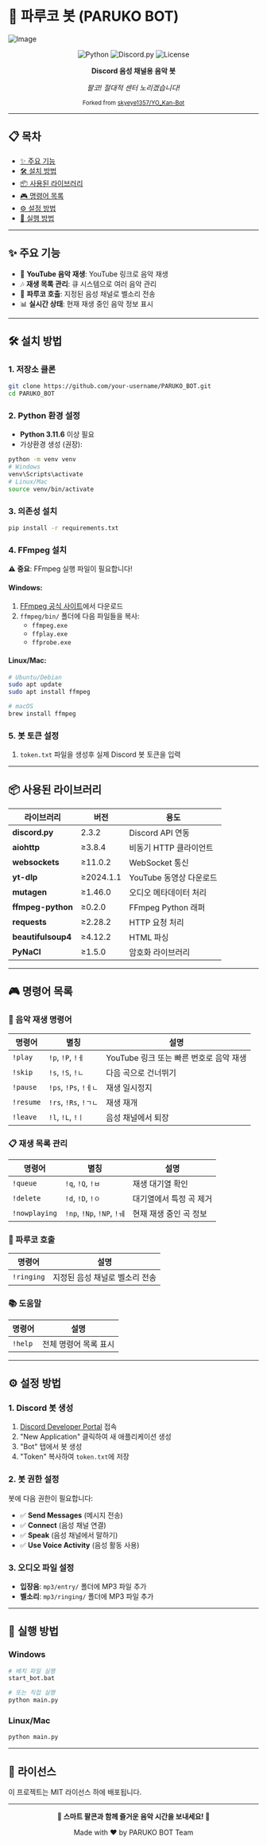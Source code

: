 # 🎵 파루코 봇 (PARUKO BOT)

![Image](https://github.com/user-attachments/assets/39feb63c-aa60-451d-aae9-5449f1e4802b)

<div align="center">

![Python](https://img.shields.io/badge/Python-3.11.6-blue?style=for-the-badge&logo=python&logoColor=white)
![Discord.py](https://img.shields.io/badge/Discord.py-2.3.2-7289da?style=for-the-badge&logo=discord&logoColor=white)
![License](https://img.shields.io/badge/License-MIT-green?style=for-the-badge)

**Discord 음성 채널용 음악 봇**

*팔코! 절대적 센터 노리겠습니다!*

<sub>Forked from [skyeye1357/YO_Kan-Bot](https://github.com/skyeye1357/YO_Kan-Bot)</sub>

</div>

---

## 📋 목차

- [✨ 주요 기능](#-주요-기능)
- [🛠️ 설치 방법](#️-설치-방법)
- [📦 사용된 라이브러리](#-사용된-라이브러리)
- [🎮 명령어 목록](#-명령어-목록)
- [⚙️ 설정 방법](#️-설정-방법)
- [🚀 실행 방법](#-실행-방법)

---

## ✨ 주요 기능

- 🎵 **YouTube 음악 재생**: YouTube 링크로 음악 재생
- 🎶 **재생 목록 관리**: 큐 시스템으로 여러 음악 관리
- 🔔 **파루코 호출**: 지정된 음성 채널로 벨소리 전송
- 📊 **실시간 상태**: 현재 재생 중인 음악 정보 표시

---

## 🛠️ 설치 방법

### 1. 저장소 클론
```bash
git clone https://github.com/your-username/PARUKO_BOT.git
cd PARUKO_BOT
```

### 2. Python 환경 설정
- **Python 3.11.6** 이상 필요
- 가상환경 생성 (권장):
```bash
python -m venv venv
# Windows
venv\Scripts\activate
# Linux/Mac
source venv/bin/activate
```

### 3. 의존성 설치
```bash
pip install -r requirements.txt
```

### 4. FFmpeg 설치
**⚠️ 중요**: FFmpeg 실행 파일이 필요합니다!

#### Windows:
1. [FFmpeg 공식 사이트](https://ffmpeg.org/download.html)에서 다운로드
2. `ffmpeg/bin/` 폴더에 다음 파일들을 복사:
   - `ffmpeg.exe`
   - `ffplay.exe` 
   - `ffprobe.exe`

#### Linux/Mac:
```bash
# Ubuntu/Debian
sudo apt update
sudo apt install ffmpeg

# macOS
brew install ffmpeg
```

### 5. 봇 토큰 설정
1. `token.txt` 파일을 생성후 실제 Discord 봇 토큰을 입력

---

## 📦 사용된 라이브러리

| 라이브러리 | 버전 | 용도 |
|-----------|------|------|
| **discord.py** | 2.3.2 | Discord API 연동 |
| **aiohttp** | ≥3.8.4 | 비동기 HTTP 클라이언트 |
| **websockets** | ≥11.0.2 | WebSocket 통신 |
| **yt-dlp** | ≥2024.1.1 | YouTube 동영상 다운로드 |
| **mutagen** | ≥1.46.0 | 오디오 메타데이터 처리 |
| **ffmpeg-python** | ≥0.2.0 | FFmpeg Python 래퍼 |
| **requests** | ≥2.28.2 | HTTP 요청 처리 |
| **beautifulsoup4** | ≥4.12.2 | HTML 파싱 |
| **PyNaCl** | ≥1.5.0 | 암호화 라이브러리 |

---

## 🎮 명령어 목록

### 🎵 음악 재생 명령어

| 명령어 | 별칭 | 설명 |
|--------|------|------|
| `!play` | `!p`, `!P`, `!ㅔ` | YouTube 링크 또는 빠른 번호로 음악 재생 |
| `!skip` | `!s`, `!S`, `!ㄴ` | 다음 곡으로 건너뛰기 |
| `!pause` | `!ps`, `!Ps`, `!ㅔㄴ` | 재생 일시정지 |
| `!resume` | `!rs`, `!Rs`, `!ㄱㄴ` | 재생 재개 |
| `!leave` | `!l`, `!L`, `!ㅣ` | 음성 채널에서 퇴장 |

### 📋 재생 목록 관리

| 명령어 | 별칭 | 설명 |
|--------|------|------|
| `!queue` | `!q`, `!Q`, `!ㅂ` | 재생 대기열 확인 |
| `!delete` | `!d`, `!D`, `!ㅇ` | 대기열에서 특정 곡 제거 |
| `!nowplaying` | `!np`, `!Np`, `!NP`, `!ㅞ` | 현재 재생 중인 곡 정보 |

### 🔔 파루코 호출

| 명령어 | 설명 |
|--------|------|
| `!ringing` | 지정된 음성 채널로 벨소리 전송 |

### 📚 도움말

| 명령어 | 설명 |
|--------|------|
| `!help` | 전체 명령어 목록 표시 |

---

## ⚙️ 설정 방법

### 1. Discord 봇 생성
1. [Discord Developer Portal](https://discord.com/developers/applications) 접속
2. "New Application" 클릭하여 새 애플리케이션 생성
3. "Bot" 탭에서 봇 생성
4. "Token" 복사하여 `token.txt`에 저장

### 2. 봇 권한 설정
봇에 다음 권한이 필요합니다:
- ✅ **Send Messages** (메시지 전송)
- ✅ **Connect** (음성 채널 연결)
- ✅ **Speak** (음성 채널에서 말하기)
- ✅ **Use Voice Activity** (음성 활동 사용)

### 3. 오디오 파일 설정
- **입장음**: `mp3/entry/` 폴더에 MP3 파일 추가
- **벨소리**: `mp3/ringing/` 폴더에 MP3 파일 추가

---

## 🚀 실행 방법

### Windows
```bash
# 배치 파일 실행
start_bot.bat

# 또는 직접 실행
python main.py
```

### Linux/Mac
```bash
python main.py
```

---

## 📝 라이선스

이 프로젝트는 MIT 라이선스 하에 배포됩니다.

---

<div align="center">

**🎵 스마트 팔콘과 함께 즐거운 음악 시간을 보내세요! 🎵**

Made with ❤️ by PARUKO BOT Team

</div>